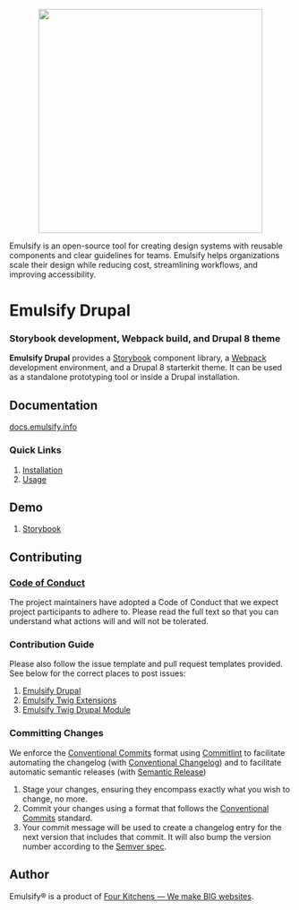 <p align="center"><img src="https://raw.githubusercontent.com/emulsify-ds/documentation/master/.gitbook/assets/logo.png" width="400"/></p>

Emulsify is an open-source tool for creating design systems with reusable components and clear guidelines for teams. Emulsify helps organizations scale their design while reducing cost, streamlining workflows, and improving accessibility.

# Emulsify Drupal

### Storybook development, Webpack build, and Drupal 8 theme

**Emulsify Drupal** provides a [Storybook](https://storybook.js.org/) component library, a [Webpack](https://webpack.js.org/) development environment, and a Drupal 8 starterkit theme. It can be used as a standalone prototyping tool or inside a Drupal installation.

## Documentation

[docs.emulsify.info](https://docs.emulsify.info/)

### Quick Links

1. [Installation](https://docs.emulsify.info/installation/design-system)
2. [Usage](https://docs.emulsify.info/usage/commands)

## Demo

1. [Storybook](http://storybook.emulsify.info/)

## Contributing

### [Code of Conduct](https://github.com/emulsify-ds/emulsify-drupal/blob/master/CODE_OF_CONDUCT.md)

The project maintainers have adopted a Code of Conduct that we expect project participants to adhere to. Please read the full text so that you can understand what actions will and will not be tolerated.

### Contribution Guide

Please also follow the issue template and pull request templates provided. See below for the correct places to post issues:

1. [Emulsify Drupal](https://github.com/emulsify-ds/emulsify-drupal/issues)
2. [Emulsify Twig Extensions](https://github.com/emulsify-ds/emulsify-twig-extensions/issues)
3. [Emulsify Twig Drupal Module](https://www.drupal.org/project/issues/emulsify_twig)

### Committing Changes

We enforce the [Conventional Commits](https://www.conventionalcommits.org/en/v1.0.0/) format using [Commitlint](https://commitlint.js.org/#/) to facilitate automating the changelog (with [Conventional Changelog](https://github.com/conventional-changelog/conventional-changelog)) and to facilitate automatic semantic releases (with [Semantic Release](https://github.com/semantic-release/semantic-release))

1. Stage your changes, ensuring they encompass exactly what you wish to change, no more.
2. Commit your changes using a format that follows the [Conventional Commits](https://www.conventionalcommits.org/en/v1.0.0/#summary) standard.
3. Your commit message will be used to create a changelog entry for the next version that includes that commit. It will also bump the version number according to the [Semver spec](https://semver.org/).

## Author

Emulsify&reg; is a product of [Four Kitchens &mdash; We make BIG websites](https://fourkitchens.com).

